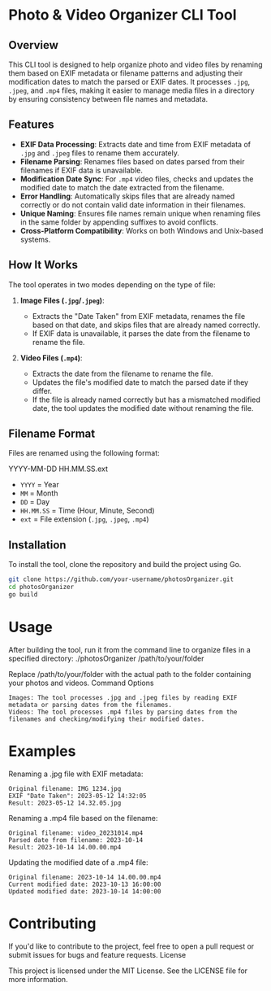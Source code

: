 # Photo & Video Organizer CLI Tool

## Overview

This CLI tool is designed to help organize photo and video files by renaming them based on EXIF metadata or filename patterns and adjusting their modification dates to match the parsed or EXIF dates. It processes `.jpg`, `.jpeg`, and `.mp4` files, making it easier to manage media files in a directory by ensuring consistency between file names and metadata.

## Features

- **EXIF Data Processing**: Extracts date and time from EXIF metadata of `.jpg` and `.jpeg` files to rename them accurately.
- **Filename Parsing**: Renames files based on dates parsed from their filenames if EXIF data is unavailable.
- **Modification Date Sync**: For `.mp4` video files, checks and updates the modified date to match the date extracted from the filename.
- **Error Handling**: Automatically skips files that are already named correctly or do not contain valid date information in their filenames.
- **Unique Naming**: Ensures file names remain unique when renaming files in the same folder by appending suffixes to avoid conflicts.
- **Cross-Platform Compatibility**: Works on both Windows and Unix-based systems.

## How It Works

The tool operates in two modes depending on the type of file:

1. **Image Files (`.jpg`/`.jpeg`)**:
   - Extracts the "Date Taken" from EXIF metadata, renames the file based on that date, and skips files that are already named correctly.
   - If EXIF data is unavailable, it parses the date from the filename to rename the file.

2. **Video Files (`.mp4`)**:
   - Extracts the date from the filename to rename the file.
   - Updates the file's modified date to match the parsed date if they differ.
   - If the file is already named correctly but has a mismatched modified date, the tool updates the modified date without renaming the file.

## Filename Format

Files are renamed using the following format:

YYYY-MM-DD HH.MM.SS.ext


- `YYYY` = Year
- `MM` = Month
- `DD` = Day
- `HH.MM.SS` = Time (Hour, Minute, Second)
- `ext` = File extension (`.jpg`, `.jpeg`, `.mp4`)

## Installation

To install the tool, clone the repository and build the project using Go.

```bash
git clone https://github.com/your-username/photosOrganizer.git
cd photosOrganizer
go build
```

# Usage

After building the tool, run it from the command line to organize files in a specified directory:
./photosOrganizer /path/to/your/folder


Replace /path/to/your/folder with the actual path to the folder containing your photos and videos.
Command Options

    Images: The tool processes .jpg and .jpeg files by reading EXIF metadata or parsing dates from the filenames.
    Videos: The tool processes .mp4 files by parsing dates from the filenames and checking/modifying their modified dates.

# Examples
Renaming a .jpg file with EXIF metadata:

    Original filename: IMG_1234.jpg
    EXIF "Date Taken": 2023-05-12 14:32:05
    Result: 2023-05-12 14.32.05.jpg

Renaming a .mp4 file based on the filename:

    Original filename: video_20231014.mp4
    Parsed date from filename: 2023-10-14
    Result: 2023-10-14 14.00.00.mp4

Updating the modified date of a .mp4 file:

    Original filename: 2023-10-14 14.00.00.mp4
    Current modified date: 2023-10-13 16:00:00
    Updated modified date: 2023-10-14 14:00:00

# Contributing

If you'd like to contribute to the project, feel free to open a pull request or submit issues for bugs and feature requests.
License

This project is licensed under the MIT License. See the LICENSE file for more information.
